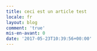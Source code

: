 ```yaml
---
title: ceci est un article test
locale: fr
layout: blog
comment: 'true'
mis-en-avant: 0
date: '2017-05-23T10:39:56+00:00'
---
```

